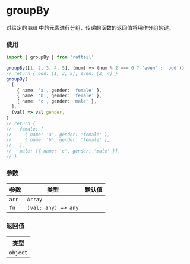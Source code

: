 # groupBy

对给定的 `数组` 中的元素进行分组，传递的函数的返回值将用作分组的键。

### 使用

```ts
import { groupBy } from 'rattail'

groupBy([1, 2, 3, 4, 5], (num) => (num % 2 === 0 ? 'even' : 'odd'))
// return { odd: [1, 3, 5], even: [2, 4] }
groupBy(
  [
    { name: 'a', gender: 'female' },
    { name: 'b', gender: 'female' },
    { name: 'c', gender: 'male' },
  ],
  (val) => val.gender,
)
// return {
//   female: [
//     { name: 'a', gender: 'female' },
//     { name: 'b', gender: 'female' },
//   ],
//   male: [{ name: 'c', gender: 'male' }],
// }
```

### 参数

| 参数  | 类型                | 默认值 |
| ----- | ------------------- | ------ |
| `arr` | `Array`             |        |
| `fn`  | `(val: any) => any` |        |

### 返回值

| 类型     |
| -------- |
| `object` |
